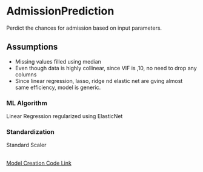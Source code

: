 # AdmissionPrediction

Perdict the chances for admission based on input parameters.

## Assumptions
* Missing values filled using median
* Even though data is highly collinear, since VIF is ,10, no need to drop any columns
* Since linear regression, lasso, ridge nd elastic net are gving almost same efficiency, model is generic.

### ML Algorithm 
Linear Regression regularized using ElasticNet
### Standardization
Standard Scaler


<br><a href="https://github.com/LijiAlex/MyProjects/blob/main/StartupFundingAnalysis.ipynb">Model Creation Code Link</a>
